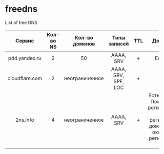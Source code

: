 freedns
=======

List of free DNS

| Сервис          | Кол-во NS       | Кол-во доменов   | Типы записей         | TTL   | Доп. фичи   |
| :-------------: | :-------------: | :--------------: | :------------------: | :---: | :---------: |
| pdd.yandex.ru   |	2 						  | 50		           | AAAA, SRV 	          | +     |	Есть API    |
| cloudflare.com 	| 2               | неограниченное   | AAAA, SRV, SPF, LOC  | +     |             |
| 2ns.info        | 4               | неограниченное 	 | AAAA, SRV 	          | +     |	Есть экспорт. Показывает регистратора, дату регистрации домена, дату окончания регистрации, тИЦ |
